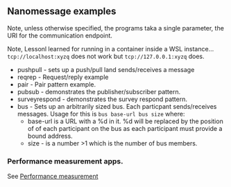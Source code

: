 ## Nanomessage examples

Note, unless otherwise specified, the programs taka a single parameter,
the URI for the communication endpoint.  

Note, Lessonl learned for running in a container inside a WSL instance...
```tcp://localhost:xyzq``` does not work but ```tcp://127.0.0.1:xyzq``` does.

* pushpull - sets up a push/pull land sends/receives a message
* reqrep - Request/reply example
* pair - Pair pattern example.
* pubsub - demonstrates the publisher/subscriber pattern.
* surveyrespond - demonstrates the survey respond pattern.
* bus - Sets up an arbitrarily sized bus.  Each particpant sends/receives messages.
Usage for this is ```bus base-url bus size``` where:
    *  base-url is a URL with a %d in it.  %d will be replaced by the position of
    of each participant on the bus as each participant must provide a bound address.
    *  size - is a number >1 which is the number of bus members.

    
### Performance measurement apps.

See [Performance measurement](Performance/Readme.md)